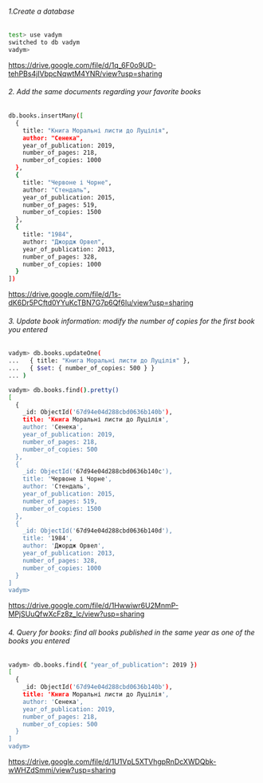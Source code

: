 ###### 1.Create a database
```bash
test> use vadym
switched to db vadym
vadym> 
```
[//]: screenshot
https://drive.google.com/file/d/1q_6F0o9UD-tehPBs4jIVbpcNqwtM4YNR/view?usp=sharing
###### 2. Add the same documents regarding your favorite books

```bash
db.books.insertMany([
  {
    title: "Книга Моральні листи до Луцілія",
    author: "Сенека",
    year_of_publication: 2019,
    number_of_pages: 218,
    number_of_copies: 1000
  },
  {
    title: "Червоне і Чорне",
    author: "Стендаль",
    year_of_publication: 2015,
    number_of_pages: 519,
    number_of_copies: 1500
  },
  {
    title: "1984",
    author: "Джордж Орвел",
    year_of_publication: 2013,
    number_of_pages: 328,
    number_of_copies: 1000
  }
])
```
[//]: screenshot
https://drive.google.com/file/d/1s-dK6Dr5PCftd0YYuKcTBN7G7p6Qf6Iu/view?usp=sharing
###### 3. Update book information: modify the number of copies for the first book you entered
```bash
vadym> db.books.updateOne(
...   { title: "Книга Моральні листи до Луцілія" },
...   { $set: { number_of_copies: 500 } }
... )

vadym> db.books.find().pretty()
[
  {
    _id: ObjectId('67d94e04d288cbd0636b140b'),
    title: 'Книга Моральні листи до Луцілія',
    author: 'Сенека',
    year_of_publication: 2019,
    number_of_pages: 218,
    number_of_copies: 500
  },
  {
    _id: ObjectId('67d94e04d288cbd0636b140c'),
    title: 'Червоне і Чорне',
    author: 'Стендаль',
    year_of_publication: 2015,
    number_of_pages: 519,
    number_of_copies: 1500
  },
  {
    _id: ObjectId('67d94e04d288cbd0636b140d'),
    title: '1984',
    author: 'Джордж Орвел',
    year_of_publication: 2013,
    number_of_pages: 328,
    number_of_copies: 1000
  }
]
vadym> 
```
[//]: screenshot
https://drive.google.com/file/d/1Hwwiwr6U2MnmP-MPjSUuQfwXcFz8z_lc/view?usp=sharing
###### 4. Query for books: find all books published in the same year as one of the books you entered
```bash
vadym> db.books.find({ "year_of_publication": 2019 })
[
  {
    _id: ObjectId('67d94e04d288cbd0636b140b'),
    title: 'Книга Моральні листи до Луцілія',
    author: 'Сенека',
    year_of_publication: 2019,
    number_of_pages: 218,
    number_of_copies: 500
  }
]
vadym> 

```
[//]: screenshot
https://drive.google.com/file/d/1U1VpL5XTVhgpRnDcXWDQbk-wWHZdSmmi/view?usp=sharing